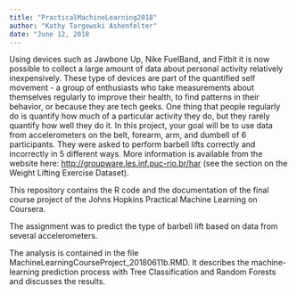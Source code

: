 ```yaml
---
title: "PracticalMachineLearning2018"
author: "Kathy Targowski Ashenfelter"
date: "June 12, 2018
---
```

Using devices such as Jawbone Up, Nike FuelBand, and Fitbit it is now possible to collect a large amount of data about personal activity relatively inexpensively. These type of devices are part of the quantified self movement - a group of enthusiasts who take measurements about themselves regularly to improve their health, to find patterns in their behavior, or because they are tech geeks. One thing that people regularly do is quantify how much of a particular activity they do, but they rarely quantify how well they do it. In this project, your goal will be to use data from accelerometers on the belt, forearm, arm, and dumbell of 6 participants. They were asked to perform barbell lifts correctly and incorrectly in 5 different ways. More information is available from the website here: http://groupware.les.inf.puc-rio.br/har (see the section on the Weight Lifting Exercise Dataset).

This repository contains the R code and the documentation of the final course project of the Johns Hopkins Practical Machine Learning on Coursera.

The assignment was to predict the type of barbell lift based on data from several accelerometers.

The analysis is contained in the file MachineLearningCourseProject_20180611b.RMD. It describes the machine-learning prediction process with Tree Classification and Random Forests and discusses the results.
